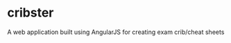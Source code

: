 cribster
==================

A web application built using AngularJS for creating exam crib/cheat sheets
